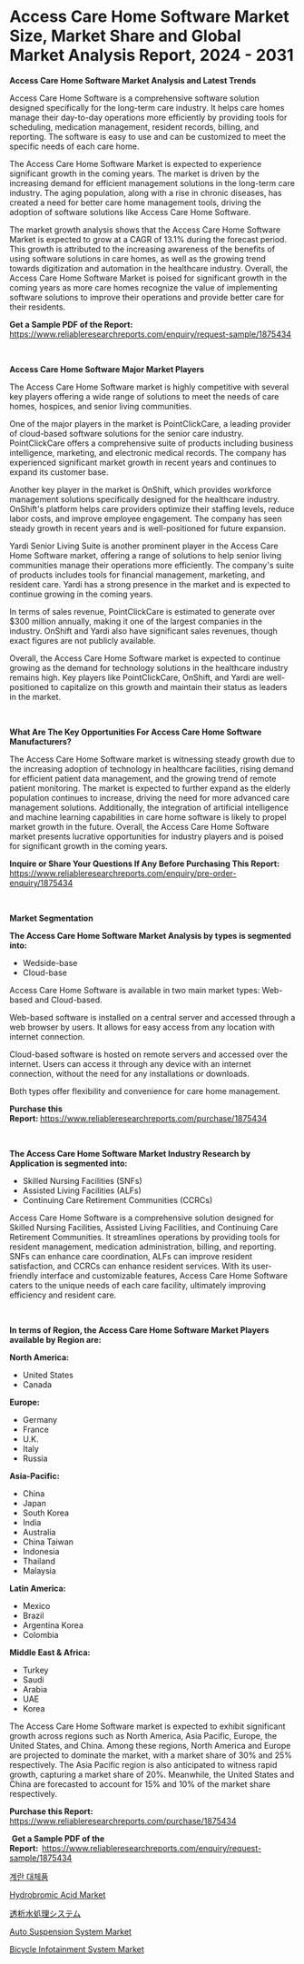 <p><h1>Access Care Home Software Market Size, Market Share and Global Market Analysis Report, 2024 - 2031</h1></p><p><strong>Access Care Home Software Market Analysis and Latest Trends</strong></p>
<p><p>Access Care Home Software is a comprehensive software solution designed specifically for the long-term care industry. It helps care homes manage their day-to-day operations more efficiently by providing tools for scheduling, medication management, resident records, billing, and reporting. The software is easy to use and can be customized to meet the specific needs of each care home.</p><p>The Access Care Home Software Market is expected to experience significant growth in the coming years. The market is driven by the increasing demand for efficient management solutions in the long-term care industry. The aging population, along with a rise in chronic diseases, has created a need for better care home management tools, driving the adoption of software solutions like Access Care Home Software.</p><p>The market growth analysis shows that the Access Care Home Software Market is expected to grow at a CAGR of 13.1% during the forecast period. This growth is attributed to the increasing awareness of the benefits of using software solutions in care homes, as well as the growing trend towards digitization and automation in the healthcare industry. Overall, the Access Care Home Software Market is poised for significant growth in the coming years as more care homes recognize the value of implementing software solutions to improve their operations and provide better care for their residents.</p></p>
<p><strong>Get a Sample PDF of the Report:&nbsp;</strong> <a href="https://www.reliableresearchreports.com/enquiry/request-sample/1875434">https://www.reliableresearchreports.com/enquiry/request-sample/1875434</a></p>
<p>&nbsp;</p>
<p><strong>Access Care Home Software Major Market Players</strong></p>
<p><p>The Access Care Home Software market is highly competitive with several key players offering a wide range of solutions to meet the needs of care homes, hospices, and senior living communities. </p><p>One of the major players in the market is PointClickCare, a leading provider of cloud-based software solutions for the senior care industry. PointClickCare offers a comprehensive suite of products including business intelligence, marketing, and electronic medical records. The company has experienced significant market growth in recent years and continues to expand its customer base.</p><p>Another key player in the market is OnShift, which provides workforce management solutions specifically designed for the healthcare industry. OnShift's platform helps care providers optimize their staffing levels, reduce labor costs, and improve employee engagement. The company has seen steady growth in recent years and is well-positioned for future expansion.</p><p>Yardi Senior Living Suite is another prominent player in the Access Care Home Software market, offering a range of solutions to help senior living communities manage their operations more efficiently. The company's suite of products includes tools for financial management, marketing, and resident care. Yardi has a strong presence in the market and is expected to continue growing in the coming years.</p><p>In terms of sales revenue, PointClickCare is estimated to generate over $300 million annually, making it one of the largest companies in the industry. OnShift and Yardi also have significant sales revenues, though exact figures are not publicly available.</p><p>Overall, the Access Care Home Software market is expected to continue growing as the demand for technology solutions in the healthcare industry remains high. Key players like PointClickCare, OnShift, and Yardi are well-positioned to capitalize on this growth and maintain their status as leaders in the market.</p></p>
<p>&nbsp;</p>
<p><strong>What Are The Key Opportunities For Access Care Home Software Manufacturers?</strong></p>
<p><p>The Access Care Home Software market is witnessing steady growth due to the increasing adoption of technology in healthcare facilities, rising demand for efficient patient data management, and the growing trend of remote patient monitoring. The market is expected to further expand as the elderly population continues to increase, driving the need for more advanced care management solutions. Additionally, the integration of artificial intelligence and machine learning capabilities in care home software is likely to propel market growth in the future. Overall, the Access Care Home Software market presents lucrative opportunities for industry players and is poised for significant growth in the coming years.</p></p>
<p><strong>Inquire or Share Your Questions If Any Before Purchasing This Report:</strong> <a href="https://www.reliableresearchreports.com/enquiry/pre-order-enquiry/1875434">https://www.reliableresearchreports.com/enquiry/pre-order-enquiry/1875434</a></p>
<p>&nbsp;</p>
<p><strong>Market Segmentation</strong></p>
<p><strong>The Access Care Home Software Market Analysis by types is segmented into:</strong></p>
<p><ul><li>Wedside-base</li><li>Cloud-base</li></ul></p>
<p><p>Access Care Home Software is available in two main market types: Web-based and Cloud-based. </p><p>Web-based software is installed on a central server and accessed through a web browser by users. It allows for easy access from any location with internet connection.</p><p>Cloud-based software is hosted on remote servers and accessed over the internet. Users can access it through any device with an internet connection, without the need for any installations or downloads. </p><p>Both types offer flexibility and convenience for care home management.</p></p>
<p><strong>Purchase this Report:&nbsp;</strong><a href="https://www.reliableresearchreports.com/purchase/1875434">https://www.reliableresearchreports.com/purchase/1875434</a></p>
<p>&nbsp;</p>
<p><strong>The Access Care Home Software Market Industry Research by Application is segmented into:</strong></p>
<p><ul><li>Skilled Nursing Facilities (SNFs)</li><li>Assisted Living Facilities (ALFs)</li><li>Continuing Care Retirement Communities (CCRCs)</li></ul></p>
<p><p>Access Care Home Software is a comprehensive solution designed for Skilled Nursing Facilities, Assisted Living Facilities, and Continuing Care Retirement Communities. It streamlines operations by providing tools for resident management, medication administration, billing, and reporting. SNFs can enhance care coordination, ALFs can improve resident satisfaction, and CCRCs can enhance resident services. With its user-friendly interface and customizable features, Access Care Home Software caters to the unique needs of each care facility, ultimately improving efficiency and resident care.</p></p>
<p>&nbsp;</p>
<p><strong>In terms of Region, the Access Care Home Software Market Players available by Region are:</strong></p>
<p>
    <p> <strong> North America: </strong>
        <ul>
            <li>United States</li>
            <li>Canada</li>
        </ul>
        </p> 
    <p> <strong> Europe: </strong>
        <ul>
            <li>Germany</li>
            <li>France</li>
            <li>U.K.</li>
            <li>Italy</li>
            <li>Russia</li>
        </ul>
        </p> 
    <p> <strong> Asia-Pacific: </strong>
        <ul>
            <li>China</li>
            <li>Japan</li>
            <li>South Korea</li>
            <li>India</li>
            <li>Australia</li>
            <li>China Taiwan</li>
            <li>Indonesia</li>
            <li>Thailand</li>
            <li>Malaysia</li>
        </ul>
        </p> 
    <p> <strong> Latin America: </strong>
        <ul>
            <li>Mexico</li>
            <li>Brazil</li>
            <li>Argentina Korea</li>
            <li>Colombia</li>
        </ul>
        </p> 
    <p> <strong> Middle East & Africa: </strong>
        <ul>
            <li>Turkey</li>
            <li>Saudi</li>
            <li>Arabia</li>
            <li>UAE</li>
            <li>Korea</li>
        </ul>
    </p>
    </p>
<p><p>The Access Care Home Software market is expected to exhibit significant growth across regions such as North America, Asia Pacific, Europe, the United States, and China. Among these regions, North America and Europe are projected to dominate the market, with a market share of 30% and 25% respectively. The Asia Pacific region is also anticipated to witness rapid growth, capturing a market share of 20%. Meanwhile, the United States and China are forecasted to account for 15% and 10% of the market share respectively.</p></p>
<p><strong>Purchase this Report: </strong><a href="https://www.reliableresearchreports.com/purchase/1875434">https://www.reliableresearchreports.com/purchase/1875434</a></p>
<p>&nbsp;<strong>Get a Sample PDF of the Report:&nbsp;&nbsp;</strong><a href="https://www.reliableresearchreports.com/enquiry/request-sample/1875434">https://www.reliableresearchreports.com/enquiry/request-sample/1875434</a></p>
<p><strong></strong></p>
<p><p><a href="https://medium.com/@loretadervishi2013/%ED%92%88%EC%A7%88%EC%9D%B4-%EB%8C%80%EC%A4%91%EC%84%B1%EC%9D%84-%EC%9D%B8%EC%A0%95%EB%B0%9B%EB%8A%94-%EB%8C%80%EC%B2%B4-%EC%95%8C-%EA%B0%84-%EC%8B%9C%EC%9E%A5-%EA%B7%9C%EB%AA%A8%EC%99%80-%EC%97%B0%ED%8F%89%EA%B7%A0-%EC%84%B1%EC%9E%A5%EC%9C%A8-%EB%8F%99%ED%96%A5-2024-2030%EB%85%84-543697b09a35">계란 대체품</a></p><p><a href="https://view.publitas.com/reportprime-1/hydrobromic-acid-market-challenges-opportunities-and-growth-drivers-and-major-market-players-forecasted-for-period-from-2024-2031/">Hydrobromic Acid Market</a></p><p><a href="https://medium.com/@jazminjones30/%E9%80%8F%E6%9E%90%E7%94%A8%E6%B0%B4%E5%87%A6%E7%90%86%E3%82%B7%E3%82%B9%E3%83%86%E3%83%A0%E5%B8%82%E5%A0%B4%E3%81%AE%E3%82%A4%E3%83%B3%E3%82%B5%E3%82%A4%E3%83%88-%E5%B8%82%E5%A0%B4%E5%8B%95%E5%90%91-%E6%88%90%E9%95%B7-2024%E5%B9%B4%E3%81%8B%E3%82%892031%E5%B9%B4%E3%81%BE%E3%81%A7%E3%81%AE%E4%BA%88%E6%B8%AC-093b06ff1a7b">透析水処理システム</a></p><p><a href="https://view.publitas.com/reportprime-1/auto-suspension-system-market-centers-on-aspects-such-as-market-growth-market-share-market-opportunity-and-projected-forecasts-spanning-from-2024-to-2031/">Auto Suspension System Market</a></p><p><a href="https://pretty-mail-caf.notion.site/Global-Bicycle-Infotainment-System-Market-by-Types-Applications-and-Major-Players-with-Regional-G-f21392df2dde44159a625b6de96741d5">Bicycle Infotainment System Market</a></p></p>
